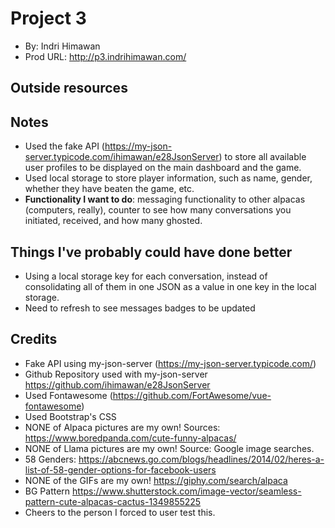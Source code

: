 # Project 3
* By: Indri Himawan
* Prod URL: http://p3.indrihimawan.com/

## Outside resources

## Notes
* Used the fake API (https://my-json-server.typicode.com/ihimawan/e28JsonServer) to store all available user profiles to be displayed on the main dashboard and the game.
* Used local storage to store player information, such as name, gender, whether they have beaten the game, etc.
* __Functionality I want to do__: messaging functionality to other alpacas (computers, really), counter to see how many conversations you initiated, received, and how many ghosted.

## Things I've probably could have done better
* Using a local storage key for each conversation, instead of consolidating all of them in one JSON as a value in one key in the local storage.
* Need to refresh to see messages badges to be updated

## Credits
* Fake API using my-json-server (https://my-json-server.typicode.com/)
* Github Repository used with my-json-server https://github.com/ihimawan/e28JsonServer
* Used Fontawesome (https://github.com/FortAwesome/vue-fontawesome)
* Used Bootstrap's CSS
* NONE of Alpaca pictures are my own! Sources: https://www.boredpanda.com/cute-funny-alpacas/
* NONE of Llama pictures are my own! Source: Google image searches.
* 58 Genders: https://abcnews.go.com/blogs/headlines/2014/02/heres-a-list-of-58-gender-options-for-facebook-users
* NONE of the GIFs are my own! https://giphy.com/search/alpaca
* BG Pattern https://www.shutterstock.com/image-vector/seamless-pattern-cute-alpacas-cactus-1349855225
* Cheers to the person I forced to user test this.
